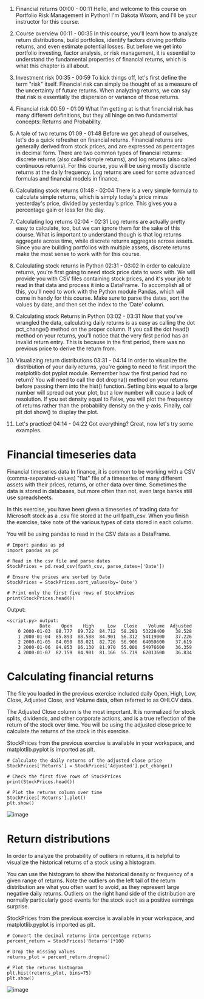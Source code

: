 1. Financial returns
00:00 - 00:11
Hello, and welcome to this course on Portfolio Risk Management in Python! I'm Dakota Wixom, and I'll be your instructor for this course.

2. Course overview
00:11 - 00:35
In this course, you'll learn how to analyze return distributions, build portfolios, identify factors driving portfolio returns, and even estimate potential losses. But before we get into portfolio investing, factor analysis, or risk management, it is essential to understand the fundamental properties of financial returns, which is what this chapter is all about.

3. Investment risk
00:35 - 00:59
To kick things off, let's first define the term "risk" itself. Financial risk can simply be thought of as a measure of the uncertainty of future returns. When analyzing returns, we can say that risk is essentially the dispersion or variance of those returns.

4. Financial risk
00:59 - 01:09
What I'm getting at is that financial risk has many different definitions, but they all hinge on two fundamental concepts: Returns and Probability.

5. A tale of two returns
01:09 - 01:48
Before we get ahead of ourselves, let's do a quick refresher on financial returns. Financial returns are generally derived from stock prices, and are expressed as percentages in decimal form. There are two common types of financial returns: discrete returns (also called simple returns), and log returns (also called continuous returns). For this course, you will be using mostly discrete returns at the daily frequency. Log returns are used for some advanced formulas and financial models in finance.

6. Calculating stock returns
01:48 - 02:04
There is a very simple formula to calculate simple returns, which is simply today's price minus yesterday's price, divided by yesterday's price. This gives you a percentage gain or loss for the day.

7. Calculating log returns
02:04 - 02:31
Log returns are actually pretty easy to calculate, too, but we can ignore them for the sake of this course. What is important to understand though is that log returns aggregate across time, while discrete returns aggregate across assets. Since you are building portfolios with multiple assets, discrete returns make the most sense to work with for this course.

8. Calculating stock returns in Python
02:31 - 03:02
In order to calculate returns, you're first going to need stock price data to work with. We will provide you with CSV files containing stock prices, and it's your job to read in that data and process it into a DataFrame. To accomplish all of this, you'll need to work with the Python module Pandas, which will come in handy for this course. Make sure to parse the dates, sort the values by date, and then set the index to the 'Date' column.

9. Calculating stock Returns in Python
03:02 - 03:31
Now that you've wrangled the data, calculating daily returns is as easy as calling the dot pct_change() method on the proper column. If you call the dot head() method on your returns, you'll notice that the very first period has an invalid return entry. This is because in the first period, there was no previous price to derive the return from.

10. Visualizing return distributions
03:31 - 04:14
In order to visualize the distribution of your daily returns, you're going to need to first import the matplotlib dot pyplot module. Remember how the first period had no return? You will need to call the dot dropna() method on your returns before passing them into the hist() function. Setting bins equal to a large number will spread out your plot, but a low number will cause a lack of resolution. If you set density equal to False, you will plot the frequency of returns rather than the probability density on the y-axis. Finally, call plt dot show() to display the plot.

11. Let's practice!
04:14 - 04:22
Got everything? Great, now let's try some examples.

# Financial timeseries data

Financial timeseries data
In finance, it is common to be working with a CSV (comma-separated-values) "flat" file of a timeseries of many different assets with their prices, returns, or other data over time. Sometimes the data is stored in databases, but more often than not, even large banks still use spreadsheets.

In this exercise, you have been given a timeseries of trading data for Microsoft stock as a .csv file stored at the url fpath_csv. When you finish the exercise, take note of the various types of data stored in each column.

You will be using pandas to read in the CSV data as a DataFrame.

```
# Import pandas as pd
import pandas as pd

# Read in the csv file and parse dates
StockPrices = pd.read_csv(fpath_csv, parse_dates=['Date'])

# Ensure the prices are sorted by Date
StockPrices = StockPrices.sort_values(by='Date')

# Print only the first five rows of StockPrices
print(StockPrices.head())
```

Output:

```
<script.py> output:
            Date    Open    High     Low   Close    Volume  Adjusted
    0 2000-01-03  88.777  89.722  84.712  58.281  53228400    38.528
    1 2000-01-04  85.893  88.588  84.901  56.312  54119000    37.226
    2 2000-01-05  84.050  88.021  82.726  56.906  64059600    37.619
    3 2000-01-06  84.853  86.130  81.970  55.000  54976600    36.359
    4 2000-01-07  82.159  84.901  81.166  55.719  62013600    36.834
```

# Calculating financial returns

The file you loaded in the previous exercise included daily Open, High, Low, Close, Adjusted Close, and Volume data, often referred to as OHLCV data.

The Adjusted Close column is the most important. It is normalized for stock splits, dividends, and other corporate actions, and is a true reflection of the return of the stock over time. You will be using the adjusted close price to calculate the returns of the stock in this exercise.

StockPrices from the previous exercise is available in your workspace, and matplotlib.pyplot is imported as plt.

```
# Calculate the daily returns of the adjusted close price
StockPrices['Returns'] = StockPrices['Adjusted'].pct_change()

# Check the first five rows of StockPrices
print(StockPrices.head())

# Plot the returns column over time
StockPrices['Returns'].plot()
plt.show()
```

![image](https://github.com/user-attachments/assets/7283e5b2-63cc-4aab-93d4-19caa5df85ec)

# Return distributions
In order to analyze the probability of outliers in returns, it is helpful to visualize the historical returns of a stock using a histogram.

You can use the histogram to show the historical density or frequency of a given range of returns. Note the outliers on the left tail of the return distribution are what you often want to avoid, as they represent large negative daily returns. Outliers on the right hand side of the distribution are normally particularly good events for the stock such as a positive earnings surprise.

StockPrices from the previous exercise is available in your workspace, and matplotlib.pyplot is imported as plt.

```
# Convert the decimal returns into percentage returns
percent_return = StockPrices['Returns']*100

# Drop the missing values
returns_plot = percent_return.dropna()

# Plot the returns histogram
plt.hist(returns_plot, bins=75)
plt.show()
```

![image](https://github.com/user-attachments/assets/f5c1b021-61bf-4e29-ac1d-a4ba206cd5b6)

